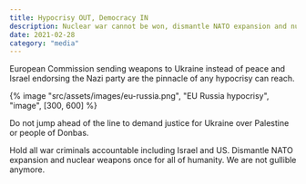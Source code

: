 ```yaml
---
title: Hypocrisy OUT, Democracy IN
description: Nuclear war cannot be won, dismantle NATO expansion and nuclear weapons once for all of humanity
date: 2021-02-28
category: "media"
---
```


European Commission sending weapons to Ukraine instead of peace and Israel endorsing the Nazi party are the pinnacle of any hypocrisy can reach.

<!-- excerpt -->

{% image "src/assets/images/eu-russia.png", "EU Russia hypocrisy", "image", [300, 600] %}

Do not jump ahead of the line to demand justice for Ukraine over Palestine or people of Donbas.

Hold all war criminals accountable including Israel and US. Dismantle NATO expansion and nuclear weapons once for all of humanity. We are not gullible anymore.

